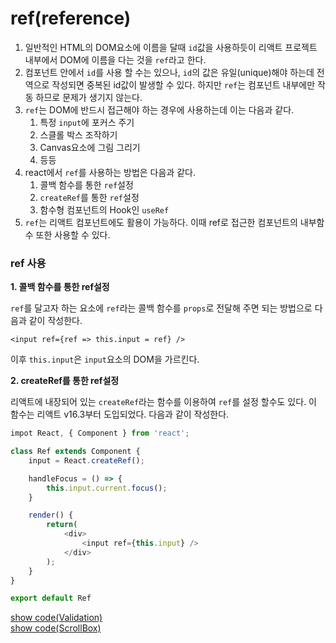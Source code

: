 # ref(reference)

1. 일반적인 HTML의 DOM요소에 이름을 달때 `id`값을 사용하듯이 리액트 프로젝트 내부에서 DOM에 이름을 다는 것을 `ref`라고 한다.
2. 컴포넌트 안에서 `id`를 사용 할 수는 있으나, `id`의 값은 유일(unique)해야 하는데
   전역으로 작성되면 중복된 id값이 발생할 수 있다. 하지만 `ref`는 컴포넌트 내부에만 작동 하므로 문제가 생기지 않는다.
3. `ref`는 DOM에 반드시 접근해야 하는 경우에 사용하는데 이는 다음과 같다.
    1. 특정 `input`에 포커스 주기
    2. 스클롤 박스 조작하기
    3. Canvas요소에 그림 그리기
    4. 등등
4. react에서 `ref`를 사용하는 방법은 다음과 같다.
    1. 콜백 함수를 통한 `ref`설정
    2. `createRef`를 통한 `ref`설정
    3. 함수형 컴포넌트의 Hook인 `useRef`
5. `ref`는 리액트 컴포넌트에도 활용이 가능하다. 이때 ref로 접근한 컴포넌트의 내부함수 또한 사용할 수 있다.

### ref 사용

**1. 콜백 함수를 통한 ref설정**

`ref`를 달고자 하는 요소에 `ref`라는 콜백 함수를 `props`로 전달해 주면 되는 방법으로 다음과 같이 작성한다.

`<input ref={ref => this.input = ref} />`

이후 `this.input`은 `input`요소의 DOM을 가르킨다.

**2. createRef를 통한 ref설정**

리액트에 내장되어 있는 `createRef`라는 함수를 이용하여 `ref`를 설정 할수도 있다.
이 함수는 리액트 v16.3부터 도입되었다. 다음과 같이 작성한다.

```javascript
impot React, { Component } from 'react';

class Ref extends Component {
    input = React.createRef();

    handleFocus = () => {
        this.input.current.focus();
    }

    render() {
        return(
            <div>
                <input ref={this.input} />
            </div>
        );
    }
}

export default Ref
```

[show code(Validation)](https://github.com/MristerWing/PrivateProject/blob/master/8.Javascript/reactExam/hello-react/src/ValidationSample/ValidationSample.js)  
[show code(ScrollBox)](https://github.com/MristerWing/PrivateProject/blob/master/8.Javascript/reactExam/hello-react/src/ScrollBox/ScrollBox.js)

